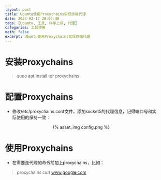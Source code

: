 ```yaml
---
layout: post
title: Ubuntu使用Proxychains实现终端代理
date: 2024-02-17 20:04:48
tags: [Ubuntu, 工具, 科学上网, 代理]
categories: 工具使用
math: false
excerpt: Ubuntu使用Proxychains实现终端代理
---
```


# 安装Proxychains

> sudo apt install tor proxychains

# 配置Proxychains

- 修改/etc/proxychains.conf文件，添加socket5的代理信息，记得端口号和实际使用的保持一致：
<p align="center">{% asset_img config.png %}</p>

# 使用Proxychains
- 在需要走代理的命令前加上proxychains，比如：
> proxychains curl www.google.com